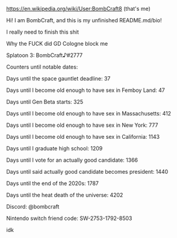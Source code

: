https://en.wikipedia.org/wiki/User:BombCraft8 (that's me)

Hi! I am BombCraft, and this is my unfinished README.md/bio!

I really need to finish this shit

Why the FUCK did GD Cologne block me

Splatoon 3: BombCraft♪#2777

Counters until notable dates:

Days until the space gauntlet deadline: 37

Days until I become old enough to have sex in Femboy Land: 47

Days until Gen Beta starts: 325

Days until I become old enough to have sex in Massachusetts: 412

Days until I become old enough to have sex in New York: 777

Days until I become old enough to have sex in California: 1143

Days until I graduate high school: 1209

Days until I vote for an actually good candidate: 1366

Days until said actually good candidate becomes president: 1440

Days until the end of the 2020s: 1787

Days until the heat death of the universe: 4202

Discord: @bombcraft

Nintendo switch friend code: SW-2753-1792-8503

idk
